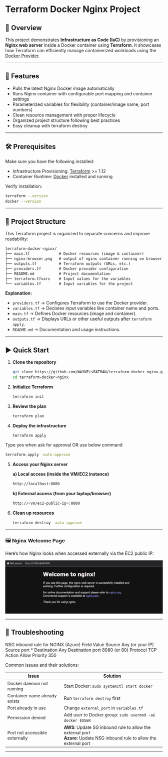 # Terraform Docker Nginx Project

## 📌 Overview

This project demonstrates **Infrastructure as Code (IaC)** by provisioning an **Nginx web server** inside a Docker container using **Terraform**. It showcases how Terraform can efficiently manage containerized workloads using the [Docker Provider](https://registry.terraform.io/providers/kreuzwerker/docker).

---

## 🚀 Features

- Pulls the latest Nginx Docker image automatically
- Runs Nginx container with configurable port mapping and container settings
- Parameterized variables for flexibility (container/image name, port numbers)
- Clean resource management with proper lifecycle
- Organized project structure following best practices
- Easy cleanup with terraform destroy


---

## 🛠️ Prerequisites

Make sure you have the following installed:

- Infrastructure Provisioning: [Terraform](https://developer.hashicorp.com/terraform/downloads) >= 1.12
- Container Runtime: [Docker](https://docs.docker.com/get-docker/) installed and running  

Verify installation:

   ```bash
   terraform --version
   docker --version

   ```
---



## 📂 Project Structure

This Terraform project is organized to separate concerns and improve readability:

```
terraform-docker-nginx/
├── main.tf             # Docker resources (image & container)
├── nginx-browser.png   # output of nginx container running on browser
├── outputs.tf          # Terraform outputs (URLs, etc.)
├── providers.tf        # Docker provider configuration
├── README.md           # Project documentation
├── terraform.tfvars    # Input values for the variables
└── variables.tf        # Input variables for the project
```

**Explanation:**
- `providers.tf` → Configures Terraform to use the Docker provider.
- `variables.tf` → Declares input variables like container name and ports.
- `main.tf`      → Defines Docker resources (image and container).
- `outputs.tf`   → Displays URLs or other useful outputs after `terraform apply`.
- `README.md`    → Documentation and usage instructions.

---

## ▶️ Quick Start

1. **Clone the repository**

   ```bash
   git clone https://github.com/WAYNEisBATMAN/terraform-docker-nginx.git
   cd terraform-docker-nginx

   ```

2. **Initialize Terraform**
   ```bash
   terraform init

   ```

3. **Review the plan**
   ```bash
   terraform plan

   ```

4. **Deploy the infrastructure**
   ```bash
   terraform apply 

   ```
Type yes when ask for approval OR use below command
   ```bash
   terraform apply -auto-approve

   ```

5. **Access your Nginx server**

   **a) Local access (inside the VM/EC2 instance)**

   ```bash
   http://localhost:8080

   ```

   **b) External access (from your laptop/browser)**

   ```bash
   http://<vm/ec2-public-ip>:8080

   ```
   
6. **Clean up resources**
   ```bash
   terraform destroy -auto-approve

   ```

---

### 🖼️ Nginx Welcome Page

Here’s how Nginx looks when accessed externally via the EC2 public IP:

![Nginx in Browser](nginx-browser.png)

---

## 🐛 Troubleshooting

NSG inbound rule for NGINX (Azure)
Field	Value
Source	Any (or your IP)
Source port	*
Destination	Any
Destination port	8080 (or 80)
Protocol	TCP
Action	Allow
Priority	350

Common issues and their solutions:


| Issue                          | Solution                                                  |
|------------------------------- |-----------------------------------------------------------|
| Docker daemon not running      | Start Docker: `sudo systemctl start docker`               |
| Container name already exists  | Run `terraform destroy` first                             |
| Port already in use            | Change `external_port` in `variables.tf`                  |
| Permission denied              | Add user to Docker group: `sudo usermod -aG docker $USER` |
| Port not accessible externally | **AWS:** Update SG inbound rule to allow the external port<br>**Azure:** Update NSG inbound rule to allow the external port |

---